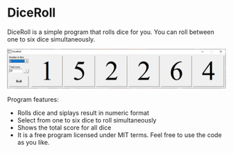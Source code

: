 # DiceRoll
DiceRoll is a simple program that rolls dice for you. You can roll between one to six dice simultaneously. 

![DiceRoll](DiceRoll.png "DiceRoll")

Program features:

-	Rolls dice and siplays result in numeric format
-	Select from one to six dice to roll simultaneously
-	Shows the total score for all dice
-	It is a free program licensed under MIT terms. Feel free to use the code as you like. 
